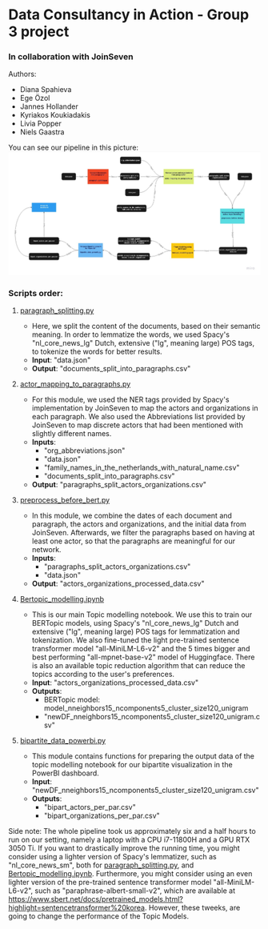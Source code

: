 # Data Consultancy in Action - Group 3 project

### In collaboration with JoinSeven

Authors:
- Diana Spahieva
- Ege Özol
- Jannes Hollander
- Kyriakos Koukiadakis
- Livia Popper
- Niels Gaastra

You can see our pipeline in this picture:
![Pipeline_flow](https://github.com/liviapopper/jads_DCiA2023_group3/blob/pipeline/Pipeline_flow.jpg)

### Scripts order:

1. [paragraph_splitting.py](https://github.com/liviapopper/jads_DCiA2023_group3/blob/pipeline/paragraph_splitting.py)
   - Here, we split the content of the documents, based on their semantic meaning. In order to lemmatize the words, we used Spacy's "nl_core_news_lg" Dutch, extensive ("lg", meaning large) POS tags, to tokenize the words for better results.
   - **Input**: "data.json"
   - **Output**: "documents_split_into_paragraphs.csv"

2. [actor_mapping_to_paragraphs.py](https://github.com/liviapopper/jads_DCiA2023_group3/blob/pipeline/actor_mapping_to_paragraphs.py)
   - For this module, we used the NER tags provided by Spacy's implementation by JoinSeven to map the actors and organizations in each paragraph. We also used the Abbreviations list provided by JoinSeven to map discrete actors that had been mentioned with slightly different names.
   - **Inputs**:
     - "org_abbreviations.json"
     - "data.json"
     - "family_names_in_the_netherlands_with_natural_name.csv"
     - "documents_split_into_paragraphs.csv"
   - **Output**: "paragraphs_split_actors_organizations.csv"

3. [preprocess_before_bert.py](https://github.com/liviapopper/jads_DCiA2023_group3/blob/pipeline/preprocess_before_bert.py)
   - In this module, we combine the dates of each document and paragraph, the actors and organizations, and the initial data from JoinSeven. Afterwards, we filter the paragraphs based on having at least one actor, so that the paragraphs are meaningful for our network.
   - **Inputs**:
     - "paragraphs_split_actors_organizations.csv"
     - "data.json"
   - **Output**: "actors_organizations_processed_data.csv"

4. [Bertopic_modelling.ipynb](https://github.com/liviapopper/jads_DCiA2023_group3/blob/pipeline/Bertopic_modelling.ipynb)
   - This is our main Topic modelling notebook. We use this to train our BERTopic models, using Spacy's "nl_core_news_lg" Dutch and extensive ("lg", meaning large) POS tags for lemmatization and tokenization. We also fine-tuned the light pre-trained sentence transformer model "all-MiniLM-L6-v2" and the 5 times bigger and best performing "all-mpnet-base-v2" model of Huggingface. There is also an available topic reduction algorithm that can reduce the topics according to the user's preferences.
   - **Input**: "actors_organizations_processed_data.csv"
   - **Outputs**:
     - BERTopic model: model_nneighbors15_ncomponents5_cluster_size120_unigram
     - "newDF_nneighbors15_ncomponents5_cluster_size120_unigram.csv"

5. [bipartite_data_powerbi.py](https://github.com/liviapopper/jads_DCiA2023_group3/blob/pipeline/bipartite_data_powerbi.py)
   - This module contains functions for preparing the output data of the topic modelling notebook for our bipartite visualization in the PowerBI dashboard.
   - **Input**: "newDF_nneighbors15_ncomponents5_cluster_size120_unigram.csv"
   - **Outputs**:
     - "bipart_actors_per_par.csv"
     - "bipart_organizations_per_par.csv"

Side note: The whole pipeline took us approximately six and a half hours to run on our setting, namely a laptop with a CPU i7-11800H and a GPU RTX 3050 Ti. If you want to drastically improve the running time, you might consider using a lighter version of Spacy's lemmatizer, such as "nl_core_news_sm", both for [paragraph_splitting.py](https://github.com/liviapopper/jads_DCiA2023_group3/blob/pipeline/paragraph_splitting.py), and  [Bertopic_modelling.ipynb](https://github.com/liviapopper/jads_DCiA2023_group3/blob/pipeline/Bertopic_modelling.ipynb). Furthermore, you might consider using an even lighter version of the pre-trained sentence transformer model "all-MiniLM-L6-v2", such as "paraphrase-albert-small-v2", which are available at https://www.sbert.net/docs/pretrained_models.html?highlight=sentencetransformer%20korea. However, these tweeks, are going to change the performance of the Topic Models.
